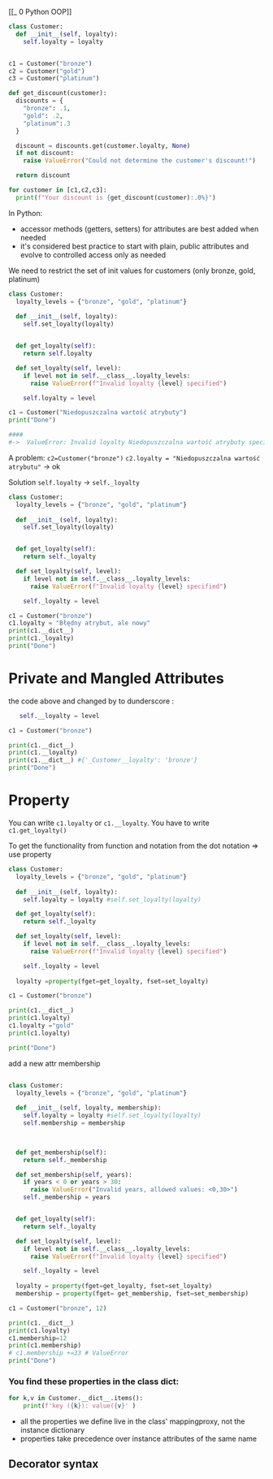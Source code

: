[[_ 0 Python OOP]]

```python
class Customer:
  def __init__(self, loyalty):
    self.loyalty = loyalty


c1 = Customer("bronze")
c2 = Customer("gold")
c3 = Customer("platinum")

def get_discount(customer):
  discounts = {
    "bronze": .1,
    "gold": .2,
    "platinum":.3
  }

  discount = discounts.get(customer.loyalty, None)
  if not discount:
    raise ValueError("Could not determine the customer's discount!")

  return discount 

for customer in [c1,c2,c3]:
  print(f"Your discount is {get_discount(customer):.0%}")


```


In Python:
- accessor methods (getters, setters) for attributes are best added when needed
- it's considered best practice to start with plain, public attributes and evolve to controlled access only as needed


We need to restrict the set of init values  for customers (only bronze, gold, platinum)
```python
class Customer:
  loyalty_levels = {"bronze", "gold", "platinum"}
  
  def __init__(self, loyalty):
    self.set_loyalty(loyalty)


  def get_loyalty(self):
    return self.loyalty

  def set_loyalty(self, level):
    if level not in self.__class__.loyalty_levels:
      raise ValueError(f"Invalid loyalty {level} specified")

    self.loyalty = level

c1 = Customer("Niedopuszczalna wartość atrybuty")
print("Done")

####
#->  ValueError: Invalid loyalty Niedopuszczalna wartość atrybuty specified
```

A problem:
`c2=Customer("bronze")`
`c2.loyalty = "Niedopuszczalna wartość atrybutu"` -> ok

Solution `self.loyalty` -> `self._loyalty`

```python
class Customer:
  loyalty_levels = {"bronze", "gold", "platinum"}
  
  def __init__(self, loyalty):
    self.set_loyalty(loyalty)


  def get_loyalty(self):
    return self._loyalty

  def set_loyalty(self, level):
    if level not in self.__class__.loyalty_levels:
      raise ValueError(f"Invalid loyalty {level} specified")

    self._loyalty = level

c1 = Customer("bronze")
c1.loyalty = "Błędny atrybut, ale nowy"
print(c1.__dict__)
print(c1._loyalty)
print("Done")
```


# Private and Mangled Attributes

the code above and changed by to dunderscore :
```python
   self.__loyalty = level

c1 = Customer("bronze")

print(c1.__dict__)
print(c1.__loyalty)
print(c1.__dict__) #{'_Customer__loyalty': 'bronze'}
print("Done")
```

# Property
You can write `c1.loyalty` or `c1.__loyalty`. You have to write `c1.get_loyalty()`

To get the functionality from function and notation from the dot notation => use property

```python
class Customer:
  loyalty_levels = {"bronze", "gold", "platinum"}
  
  def __init__(self, loyalty):
    self.loyalty = loyalty #self.set_loyalty(loyalty)

  def get_loyalty(self):
    return self._loyalty

  def set_loyalty(self, level):
    if level not in self.__class__.loyalty_levels:
      raise ValueError(f"Invalid loyalty {level} specified")

    self._loyalty = level
    
  loyalty =property(fget=get_loyalty, fset=set_loyalty)

c1 = Customer("bronze")

print(c1.__dict__)
print(c1.loyalty)
c1.loyalty ="gold"
print(c1.loyalty)

print("Done")
```


add a new attr membership
```python

class Customer:
  loyalty_levels = {"bronze", "gold", "platinum"}
  
  def __init__(self, loyalty, membership):
    self.loyalty = loyalty #self.set_loyalty(loyalty)
    self.membership = membership

  

  def get_membership(self):
    return self._membership

  def set_membership(self, years):
    if years < 0 or years > 30:
      raise ValueError("Invalid years, allowed values: <0,30>")
    self._membership = years


  def get_loyalty(self):
    return self._loyalty

  def set_loyalty(self, level):
    if level not in self.__class__.loyalty_levels:
      raise ValueError(f"Invalid loyalty {level} specified")

    self._loyalty = level
    
  loyalty = property(fget=get_loyalty, fset=set_loyalty)
  membership = property(fget= get_membership, fset=set_membership) 

c1 = Customer("bronze", 12)

print(c1.__dict__)
print(c1.loyalty)
c1.membership=12
print(c1.membership)
# c1.membership +=33 # ValueError
print("Done")
```

### You find these properties in the class dict:
```python
for k,v in Customer.__dict__.items():
    print(f'key ({k}): value({v}' )
```
-  all the properties we define live in the class' mappingproxy, not the instance dictionary
- properties take precedence over instance attributes of the same name


## Decorator syntax




